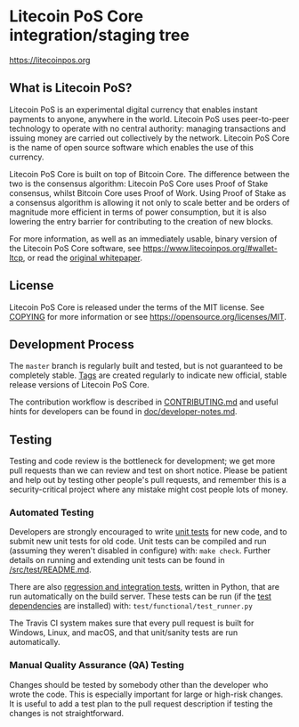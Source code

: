 Litecoin PoS Core integration/staging tree
=====================================

https://litecoinpos.org

What is Litecoin PoS?
----------------

Litecoin PoS is an experimental digital currency that enables instant payments to
anyone, anywhere in the world. Litecoin PoS uses peer-to-peer technology to operate
with no central authority: managing transactions and issuing money are carried
out collectively by the network. Litecoin PoS Core is the name of open source
software which enables the use of this currency.

Litecoin PoS Core is built on top of Bitcoin Core. The difference between the two
is the consensus algorithm: Litecoin PoS Core uses Proof of Stake consensus, whilst
Bitcoin Core uses Proof of Work. Using Proof of Stake as a consensus algorithm is
allowing it not only to scale better and be orders of magnitude more efficient in
terms of power consumption, but it is also lowering the entry barrier for contributing
to the creation of new blocks.

For more information, as well as an immediately usable, binary version of
the Litecoin PoS Core software, see https://www.litecoinpos.org/#wallet-ltcp, or read the
[original whitepaper](https://www.litecoinpos.org/WhitePaperLTCP.pdf).

License
-------

Litecoin PoS Core is released under the terms of the MIT license. See [COPYING](COPYING) for more
information or see https://opensource.org/licenses/MIT.

Development Process
-------------------

The `master` branch is regularly built and tested, but is not guaranteed to be
completely stable. [Tags](https://github.com/litecoinpos/ltcp/tags) are created
regularly to indicate new official, stable release versions of Litecoin PoS Core.

The contribution workflow is described in [CONTRIBUTING.md](CONTRIBUTING.md)
and useful hints for developers can be found in [doc/developer-notes.md](doc/developer-notes.md).

Testing
-------

Testing and code review is the bottleneck for development; we get more pull
requests than we can review and test on short notice. Please be patient and help out by testing
other people's pull requests, and remember this is a security-critical project where any mistake might cost people
lots of money.

### Automated Testing

Developers are strongly encouraged to write [unit tests](src/test/README.md) for new code, and to
submit new unit tests for old code. Unit tests can be compiled and run
(assuming they weren't disabled in configure) with: `make check`. Further details on running
and extending unit tests can be found in [/src/test/README.md](/src/test/README.md).

There are also [regression and integration tests](/test), written
in Python, that are run automatically on the build server.
These tests can be run (if the [test dependencies](/test) are installed) with: `test/functional/test_runner.py`

The Travis CI system makes sure that every pull request is built for Windows, Linux, and macOS, and that unit/sanity tests are run automatically.

### Manual Quality Assurance (QA) Testing

Changes should be tested by somebody other than the developer who wrote the
code. This is especially important for large or high-risk changes. It is useful
to add a test plan to the pull request description if testing the changes is
not straightforward.
